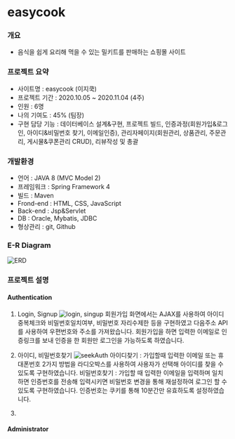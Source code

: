 # easycook
### 개요
+ 음식을 쉽게 요리해 먹을 수 있는 밀키트를 판매하는 쇼핑몰 사이트

### 프로젝트 요약
+ 사이트명 : easycook (이지쿡)
+ 프로젝트 기간 : 2020.10.05 ~ 2020.11.04 (4주)
+ 인원 : 6명
+ 나의 기여도 : 45% (팀장)
+ 구현 담당 기능 : 데이터베이스 설계&구현, 프로젝트 빌드, 인증과정(회원가입&로그인, 아이디&비밀번호 찾기, 이메일인증), 관리자페이지(회원관리, 상품관리, 주문관리, 게시물&쿠폰관리 CRUD), 리뷰작성 및 총괄

### 개발환경
+ 언어 : JAVA 8 (MVC Model 2)
+ 프레임워크 : Spring Framework 4
+ 빌드 : Maven
+ Frond-end : HTML, CSS, JavaScript
+ Back-end : Jsp&Servlet
+ DB : Oracle, Mybatis, JDBC
+ 형상관리 : git, Github

### E-R Diagram
![ERD](https://user-images.githubusercontent.com/48157259/98438808-fefb6580-212f-11eb-9c95-193b086c5f43.jpg)

### 프로젝트 설명
#### Authentication
1. Login, Signup
![login, singup](https://user-images.githubusercontent.com/48157259/98440432-ff016280-213b-11eb-9db0-61ca820cb9e6.png)
회원가입 화면에서는 AJAX를 사용하여 아이디중복체크와 비밀번호일치여부, 비밀번호 자리수제한 등을 구현하였고 다음주소 API를 사용하여 우편번호와 주소를 가져왔습니다. 회원가입을 하면 입력한 이메일로 인증링크를 보내 인증을 한 회원만 로그인을 가능하도록 하였습니다.

2. 아이디, 비밀번호찾기
![seekAuth](https://user-images.githubusercontent.com/48157259/98440175-82ba4f80-213a-11eb-86ba-a667854c83df.png)
아이디찾기 : 가입할때 입력한 이메일 또는 휴대폰번호 2가지 방법을 라디오박스를 사용하여 사용자가 선택해 아이디를 찾을 수 있도록 구현하였습니다. 
비밀번호찾기 : 가입할 때 입력한 이메일을 입력하며 일치하면 인증번호를 전송해 입력시키면 비밀번호 변경을 통해 재설정하여 로그인 할 수 있도록 구현하였습니다. 인증번호는 쿠키를 통해 10분간만 유효하도록 설정하였습니다.

3. 

#### Administrator

